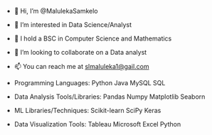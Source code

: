 - 👋 Hi, I’m @MalulekaSamkelo
- 👀 I’m interested in Data Science/Analyst
- 🌱 I hold a BSC in Computer Science and Mathematics
- 💞️ I’m looking to collaborate on a Data analyst
- 📫 You can reach me at slmaluleka1@gail.com

- Programming Languages:
Python
Java
MySQL
SQL

- Data Analysis Tools/Libraries:
Pandas
Numpy
Matplotlib
Seaborn

- ML Libraries/Techniques:
Scikit-learn
SciPy
Keras

- Data Visualization Tools:
Tableau
Microsoft Excel 
Python

